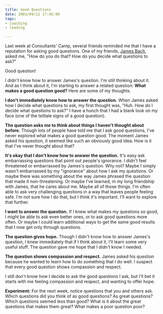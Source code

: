 ```yaml
--- 
title: Good Questions
date: 2003/09/12 17:45:00
tags: 
- coaching
- leading

---
```


<p> Last week at Consultants' Camp, several friends reminded me that I have a reputation for asking good questions. One of my friends, <a href="http://www.satisfice.com">James Bach</a>, asked me, "How do you do that? How do you decide what questions to ask?" </p>
<p> Good question! </p>
<p> I didn't know how to answer James's question. I'm still thinking about it. And as I think about it, I'm starting to answer a related question: <strong>What makes a good question good?</strong> Here are some of my thoughts. </p>
<p>
<strong>I don't immediately know how to answer the question.</strong> When James asked how I decide what questions to ask, my first thought was, "Huh.  How <em>do</em> I decide what questions to ask?" I have a hunch that I had a blank look on my face (one of the telltale signs of a good question). </p>
<p>
<strong>The question asks me to think about things I haven't thought about before.</strong> Though lots of people have told me that I ask good questions, I've never explored what makes a good question good. The moment James asked his question, it seemed like such an obviously good idea. How is it that I've never thought about that? </p>
<p>
<strong>It's okay that I don't know how to answer the question.</strong> It's easy ask embarrassing questions that point out people's ignorance. I didn't feel threatened or embarrassed by James's question. Why not? Maybe I simply wasn't embarrassed by my "ignorance" about how I ask my questions. Or maybe there was something about the way James phrased the question that made it non-threatening. Or maybe I've learned, in my long friendship with James, that he cares about me. Maybe all of those things. I'm often able to ask very challenging questions in a way that leaves people feeling safe. I'm not sure how I do that, but I think it's important. I'll want to explore that further. </p>
<p>
<strong>I want to answer the question.</strong> If I knew what makes my questions so good, I might be able to ask even better ones, or to ask good questions more often. Or maybe I could learn additional ways to get the same good results that I now get only through questions. </p>
<p>
<strong>The question gives hope.</strong> Though I didn't know how to answer James's question, I knew immediately that if I think about it, I'll learn some very useful stuff. The question gave me hope that I didn't know I needed. </p>
<p>
<strong>The question shows compassion and respect.</strong> James asked his question because he wanted to learn how to do something that I do well. I suspect that every good question shows compassion and respect. </p>
<p> I still don't know how I decide to ask the good questions I ask, but I'll bet it starts with me feeling compassion and respect, and wanting to offer hope. </p>
<p>
<strong>Experiment:</strong> For the next week, notice questions that you and others ask. Which questions did you think of as good questions? As great questions? Which questions seemed less than good? What is it about the great questions that makes them great? What makes a poor question poor? </p>
